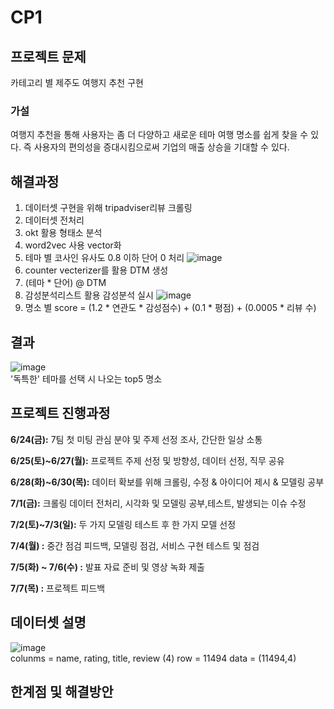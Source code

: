 # CP1
## 프로젝트 문제   
카테고리 별 제주도 여행지 추천 구현
### 가설
여행지 추천을 통해 사용자는 좀 더 다양하고 새로운 테마 여행 명소를 쉽게 찾을 수 있다. 즉 사용자의 편의성을 증대시킴으로써 기업의 매출 상승을 기대할 수 있다.
  
## 해결과정
1. 데이터셋 구현을 위해 tripadviser리뷰 크롤링
2. 데이터셋 전처리
3. okt 활용 형태소 분석
4. word2vec 사용 vector화
5. 테마 별 코사인 유사도 0.8 이하 단어 0 처리
  ![image](https://user-images.githubusercontent.com/97610185/193880094-6d8ad527-5061-443f-9b9d-03e06ae427b1.png)
6. counter vecterizer를 활용 DTM 생성
7. (테마 * 단어) @ DTM 
8. 감성분석리스트 활용 감성분석 실시
  ![image](https://user-images.githubusercontent.com/97610185/193880414-5ceb0494-26ec-421e-a910-4ca92eab136b.png)
9. 명소 별 score = (1.2 * 연관도 * 감성점수) + (0.1 * 평점) + (0.0005 * 리뷰 수)

## 결과
  ![image](https://user-images.githubusercontent.com/97610185/193880626-f77b5392-17c4-4be1-86bb-548aeb35ddf2.png)    
'독특한' 테마를 선택 시 나오는 top5 명소

## 프로젝트 진행과정
  **6/24(금):** 7팀 첫 미팅 관심 분야 및 주제 선정 조사, 간단한 일상 소통

  **6/25(토)~6/27(월):** 프로젝트 주제 선정 및 방향성, 데이터 선정, 직무 공유

  **6/28(화)~6/30(목):** 데이터 확보를 위해 크롤링, 수정 & 아이디어 제시 &  모델링 공부

  **7/1(금):** 크롤링 데이터 전처리, 시각화 및 모델링 공부,테스트, 발생되는 이슈 수정

  **7/2(토)~7/3(일):** 두 가지 모델링 테스트 후 한 가지 모델 선정

  **7/4(월) :** 중간 점검 피드백, 모델링 점검, 서비스 구현 테스트 및 점검

  **7/5(화) ~ 7/6(수) :** 발표 자료 준비 및 영상 녹화 제출

  **7/7(목) :** 프로젝트 피드백
  
## 데이터셋 설명
  ![image](https://user-images.githubusercontent.com/97610185/193881431-1e27acab-f03b-4d6e-97ca-42a8cd801682.png)  
  colunms = name,	rating,	title, review (4)
  row = 11494
  data = (11494,4)

## 한계점 및 해결방안
  
